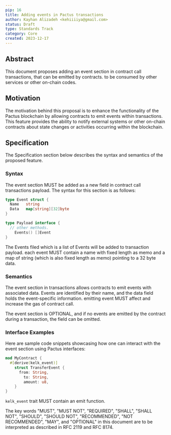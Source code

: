 ```yaml
---
pip: 16
title: Adding events in Pactus transactions
author: Kayhan Alizadeh <kehiiiiya@gmail.com>
status: Draft
type: Standards Track
category: Core
created: 2023-12-17
---
```


## Abstract

This document proposes adding an event section in contract call transactions, that can be emitted by contracts. to be consumed by other services or other on-chain codes.

## Motivation

The motivation behind this proposal is to enhance the functionality of the Pactus blockchain by allowing contracts to emit events within transactions. This feature provides the ability to notify external systems or other on-chain contracts about state changes or activities occurring within the blockchain.

## Specification

The Specification section below describes the syntax and semantics of the proposed feature.

### Syntax

The event section MUST be added as a new field in contract call transactions payload. The syntax for this section is as follows:

```go
type Event struct {
  Name   string
  Data   map[string][32]byte
}

type Payload interface {
  // other methods.
	Events() []Event
}
```

The Events filed which is a list of Events will be added to transaction payload. each event MUST contain a name with fixed length as memo and a map of string (which is also fixed length as memo) pointing to a 32 byte data.

### Semantics

The event section in transactions allows contracts to emit events with associated data. Events are identified by their name, and the data field holds the event-specific information. emitting event MUST affect and increase the gas of contract call.

The event section is OPTIONAL, and if no events are emitted by the contract during a transaction, the field can be omitted.

### Interface Examples

Here are sample code snippets showcasing how one can interact with the event section using Pactus interfaces:

```rust
mod MyContract {
  #[derive(kelk_event)]
    struct TransferEvent {
      from: String,
        to: String,
        amount: u8,
    }
}
```

`kelk_event` trait MUST contain an emit function.

The key words "MUST", "MUST NOT", "REQUIRED", "SHALL", "SHALL NOT", "SHOULD", "SHOULD NOT", "RECOMMENDED", "NOT RECOMMENDED", "MAY", and "OPTIONAL" in this document are to be interpreted as described in RFC 2119 and RFC 8174.
